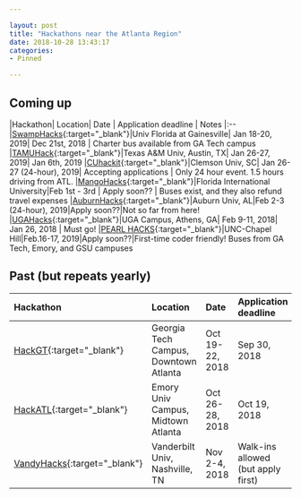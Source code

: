 ```yaml
---

layout: post
title: "Hackathons near the Atlanta Region"
date: 2018-10-28 13:43:17
categories:
- Pinned

---
```


## Coming up

|Hackathon|	Location|	Date	| Application deadline | Notes
|:--
|[SwampHacks](https://2019.swamphacks.com/){:target="_blank"}|Univ Florida at Gainesville|	Jan 18-20, 2019|	Dec 21st, 2018 | Charter bus available from GA Tech campus
|[TAMUHack](https://tamuhack.com/){:target="_blank"}|Texas A&M Univ, Austin, TX|	Jan 26-27, 2019|	Jan 6th, 2019
|[CUhackit](https://cuhack.it/){:target="_blank"}|Clemson Univ, SC|	Jan 26-27 (24-hour), 2019| Accepting applications | Only 24 hour event. 1.5 hours driving from ATL. 
|[MangoHacks](https://mangohacks.com/){:target="_blank"}|Florida International University|Feb 1st - 3rd | Apply soon?? | Buses exist, and they also refund travel expenses
|[AuburnHacks](https://auburnhacks.com/){:target="_blank"}|Auburn Univ, AL|Feb 2-3 (24-hour), 2019|Apply soon??|Not so far from here!
|[UGAHacks](https://ugahacks.com/){:target="_blank"}|UGA Campus, Athens, GA|	Feb 9-11, 2018|	Jan 26, 2018 | Must go!
|[PEARL HACKS](https://pearlhacks.com/){:target="_blank"}|UNC-Chapel Hill|Feb.16-17, 2019|Apply soon??|First-time coder friendly! Buses from GA Tech, Emory, and GSU campuses

 
## Past (but repeats yearly)

|Hackathon|	Location|	Date	| Application deadline
|:--------| :---    | :---      | :---
|[HackGT](https://2018.hack.gt/){:target="_blank"}|	Georgia Tech Campus, Downtown Atlanta|	Oct 19-22, 2018|	Sep 30, 2018
|[HackATL](https://www.hackatl.org/){:target="_blank"}|	Emory Univ Campus, Midtown Atlanta|	Oct 26-28, 2018|	Oct 19, 2018
|[VandyHacks](https://vandyhacks.org/){:target="_blank"}|Vanderbilt Univ, Nashville, TN|	Nov 2-4, 2018|Walk-ins allowed<br>(but apply first)
